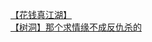 [【花钱真江湖】](http://tieba.baidu.com/p/2845563409?see_lz=1&pn=)   
[【树洞】那个求情缘不成反仇杀的](http://tieba.baidu.com/p/2845960641?see_lz=1&pn=)   
